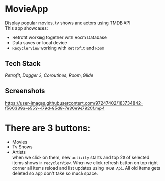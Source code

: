 # MovieApp

Display popular movies, tv shows and actors using TMDB API  
This app showcases:                                                                      
* Retrofit working together with Room Database                    
* Data saves on local device
* `RecyclerView` working with `Retrofit` and `Room`




## Tech Stack

*Retrofit*, *Dagger 2*, *Coroutines*, *Room*, *Glide*




## Screenshots

https://user-images.githubusercontent.com/97247402/183734842-f560339a-e553-479d-85d9-7e30e9e7820f.mp4

# There are 3 buttons:
* Movies
* Tv Shows
* Artists                                                                                                                                                                   
when we click on them, new `activity` starts and top 20 of selected items shows in `recyclerView`. When we click refresh button on top right corner all items reload and list updates using `TMDB Api`. All old items gets deleted so app don't take so much space. 

